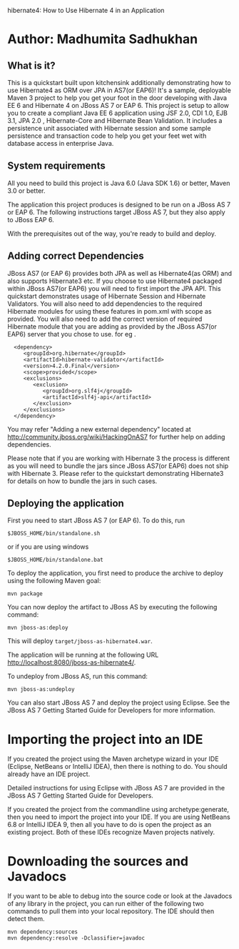 hibernate4: How to Use Hibernate 4 in an Application

Author: Madhumita Sadhukhan
========================

What is it?
-----------

This is a quickstart built upon kitchensink additionally demonstrating how to use Hibernate4 as ORM over JPA in AS7(or EAP6)! 
It's a sample, deployable Maven 3 project to help you
get your foot in the door developing with Java EE 6 and Hibernate 4 on JBoss AS 7 or EAP 6. This 
project is setup to allow you to create a compliant Java EE 6 application 
using JSF 2.0, CDI 1.0, EJB 3.1, JPA 2.0 , Hibernate-Core and Hibernate Bean Validation. 
It includes a persistence unit associated with Hibernate session and some sample persistence and transaction code 
to help you get your feet wet with database access in enterprise Java. 

System requirements
-------------------

All you need to build this project is Java 6.0 (Java SDK 1.6) or better, Maven
3.0 or better.

The application this project produces is designed to be run on a JBoss AS 7 or EAP 6. 
The following instructions target JBoss AS 7, but they also apply to JBoss EAP 6.
 
With the prerequisites out of the way, you're ready to build and deploy.


Adding correct Dependencies
---------------------------

JBoss AS7 (or EAP 6) provides both JPA as well as Hibernate4(as ORM) and also supports Hibernate3 etc.
If you choose to use Hibernate4 packaged within JBoss AS7(or EAP6) you will need to first import the JPA API.
This quickstart demonstrates usage of Hibernate Session and Hibernate Validators.
You will also need to add dependencies to the required Hibernate modules for using these features in pom.xml with scope as provided.
You will also need to add the correct version of required Hibernate module that you are adding as provided by the JBoss AS7(or EAP6) server 
that you chose to use.
for eg .

      <dependency>
         <groupId>org.hibernate</groupId>
         <artifactId>hibernate-validator</artifactId>
         <version>4.2.0.Final</version>
         <scope>provided</scope>
         <exclusions>
            <exclusion>
               <groupId>org.slf4j</groupId>
               <artifactId>slf4j-api</artifactId>
            </exclusion>
         </exclusions>
      </dependency>

You may refer "Adding a new external dependency" located at http://community.jboss.org/wiki/HackingOnAS7 for further help on adding dependencies.

Please note that if you are working with Hibernate 3 the process is different as you will need to bundle the jars since JBoss AS7(or EAP6)
does not ship with Hibernate 3.
Please refer to the quickstart demonstrating Hibernate3 for details on how to bundle the jars in such cases.


Deploying the application
-------------------------
 
First you need to start JBoss AS 7 (or EAP 6). To do this, run
  
    $JBOSS_HOME/bin/standalone.sh
  
or if you are using windows
 
    $JBOSS_HOME/bin/standalone.bat

To deploy the application, you first need to produce the archive to deploy using
the following Maven goal:

    mvn package

You can now deploy the artifact to JBoss AS by executing the following command:

    mvn jboss-as:deploy

This will deploy `target/jboss-as-hibernate4.war`.
 
The application will be running at the following URL <http://localhost:8080/jboss-as-hibernate4/>.

To undeploy from JBoss AS, run this command:

    mvn jboss-as:undeploy

You can also start JBoss AS 7 and deploy the project using Eclipse. See the JBoss AS 7
Getting Started Guide for Developers for more information.
 
Importing the project into an IDE
=================================

If you created the project using the Maven archetype wizard in your IDE
(Eclipse, NetBeans or IntelliJ IDEA), then there is nothing to do. You should
already have an IDE project.

Detailed instructions for using Eclipse with JBoss AS 7 are provided in the 
JBoss AS 7 Getting Started Guide for Developers.

If you created the project from the commandline using archetype:generate, then
you need to import the project into your IDE. If you are using NetBeans 6.8 or
IntelliJ IDEA 9, then all you have to do is open the project as an existing
project. Both of these IDEs recognize Maven projects natively.

Downloading the sources and Javadocs
====================================

If you want to be able to debug into the source code or look at the Javadocs
of any library in the project, you can run either of the following two
commands to pull them into your local repository. The IDE should then detect
them.

    mvn dependency:sources
    mvn dependency:resolve -Dclassifier=javadoc
